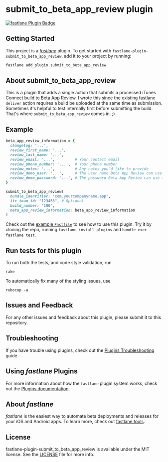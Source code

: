 # submit_to_beta_app_review plugin

[![fastlane Plugin Badge](https://rawcdn.githack.com/fastlane/fastlane/master/fastlane/assets/plugin-badge.svg)](https://rubygems.org/gems/fastlane-plugin-submit_to_beta_app_review)

## Getting Started

This project is a [_fastlane_](https://github.com/fastlane/fastlane) plugin. To get started with `fastlane-plugin-submit_to_beta_app_review`, add it to your project by running:

```bash
fastlane add_plugin submit_to_beta_app_review
```

## About submit_to_beta_app_review

This is a plugin that adds a single action that submits a processed iTunes Connect build to Beta App Review. I wrote this since the existing fastlane `deliver` action requires a build be uploaded at the same time as submission. Sometimes it's helpful to test internally first before submitting the build. That's where `submit_to_beta_app_review` comes in. ;)

## Example

```ruby
beta_app_review_information = {
  changelog: '...',
  review_first_name: '...',
  review_last_name: '...',
  review_email: '...',         # Your contact email
  review_phone_number: '...',  # Your phone number
  review_notes: '...',         # Any notes you'd like to provide
  review_demo_user: '...',     # The user name Beta App Review can use to sign in to your app
  review_demo_password: '...', # The password Beta App Review can use to sign in to your app
}

submit_to_beta_app_review(
  bundle_identifier: "com.yourcompanyname.app",
  itc_team_id: "123456", # Optional
  build_number: "100",
  beta_app_review_information: beta_app_review_information
)
```

Check out the [example `Fastfile`](fastlane/Fastfile) to see how to use this plugin. Try it by cloning the repo, running `fastlane install_plugins` and `bundle exec fastlane test`.

## Run tests for this plugin

To run both the tests, and code style validation, run

```
rake
```

To automatically fix many of the styling issues, use
```
rubocop -a
```

## Issues and Feedback

For any other issues and feedback about this plugin, please submit it to this repository.

## Troubleshooting

If you have trouble using plugins, check out the [Plugins Troubleshooting](https://docs.fastlane.tools/plugins/plugins-troubleshooting/) guide.

## Using _fastlane_ Plugins

For more information about how the `fastlane` plugin system works, check out the [Plugins documentation](https://docs.fastlane.tools/plugins/create-plugin/).

## About _fastlane_

_fastlane_ is the easiest way to automate beta deployments and releases for your iOS and Android apps. To learn more, check out [fastlane.tools](https://fastlane.tools).

## License

fastlane-plugin-submit_to_beta_app_review is available under the MIT license. See the [LICENSE](LICENSE) file for more info.

